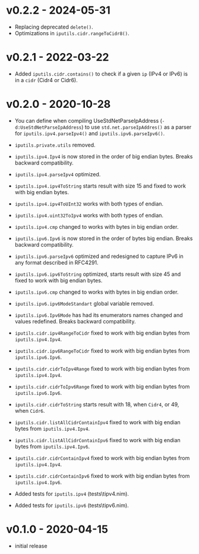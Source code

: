 # v0.2.2 - 2024-05-31
- Replacing deprecated `delete()`.
- Optimizations in `iputils.cidr.rangeToCidr8()`.

# v0.2.1 - 2022-03-22
- Added `iputils.cidr.contains()` to check if a given `ip` (IPv4 or IPv6) is in a `cidr` (Cidr4 or Cidr6).

# v0.2.0 - 2020-10-28
- You can define when compiling UseStdNetParseIpAddress (`-d:UseStdNetParseIpAddress`) to use `std.net.parseIpAddres()` as a parser for `iputils.ipv4.parseIpv4()` and `iputils.ipv6.parseIpv6()`.

- `iputils.private.utils` removed.

- `iputils.ipv4.Ipv4` is now stored in the order of big endian bytes. Breaks backward compatibility.

- `iputils.ipv4.parseIpv4` optimized.

- `iputils.ipv4.ipv4ToString` starts result with size 15 and fixed to work with big endian bytes.

- `iputils.ipv4.ipv4ToUInt32` works with both types of endian.

- `iputils.ipv4.uint32ToIpv4` works with both types of endian.

- `iputils.ipv4.cmp` changed to works with bytes in big endian order.

- `iputils.ipv6.Ipv6` is now stored in the order of bytes big endian. Breaks backward compatibility.

- `iputils.ipv6.parseIpv6` optimized and redesigned to capture IPv6 in any format described in RFC4291.

- `iputils.ipv6.ipv6ToString` optimized, starts result with size 45 and fixed to work with big endian bytes.

- `iputils.ipv6.cmp` changed to works with bytes in big endian order.

- `iputils.ipv6.ipv6ModeStandart` global variable removed.

- `iputils.ipv6.Ipv6Mode` has had its enumerators names changed and values redefined. Breaks backward compatibility.

- `iputils.cidr.ipv4RangeToCidr` fixed to work with big endian bytes from `iputils.ipv4.Ipv4`.

- `iputils.cidr.ipv6RangeToCidr` fixed to work with big endian bytes from `iputils.ipv6.Ipv6`.

- `iputils.cidr.cidrToIpv4Range` fixed to work with big endian bytes from `iputils.ipv4.Ipv4`.

- `iputils.cidr.cidrToIpv6Range` fixed to work with big endian bytes from `iputils.ipv6.Ipv6`.

- `iputils.cidr.cidrToString` starts result with 18, when `Cidr4`, or 49, when `Cidr6`.

- `iputils.cidr.listAllCidrContainIpv4` fixed to work with big endian bytes from `iputils.ipv4.Ipv4`.

- `iputils.cidr.listAllCidrContainIpv6` fixed to work with big endian bytes from `iputils.ipv4.Ipv6`.

- `iputils.cidr.cidrContainIpv4` fixed to work with big endian bytes from `iputils.ipv4.Ipv4`.

- `iputils.cidr.cidrContainIpv6` fixed to work with big endian bytes from `iputils.ipv4.Ipv6`.

- Added tests for `iputils.ipv4` (tests\tipv4.nim).

- Added tests for `iputils.ipv6` (tests\tipv6.nim).

# v0.1.0 - 2020-04-15
- initial release

